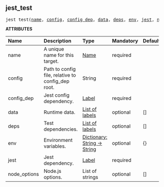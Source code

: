 <!-- Generated with Stardoc: http://skydoc.bazel.build -->

<a id="#jest_test"></a>

## jest_test

<pre>
jest_test(<a href="#jest_test-name">name</a>, <a href="#jest_test-config">config</a>, <a href="#jest_test-config_dep">config_dep</a>, <a href="#jest_test-data">data</a>, <a href="#jest_test-deps">deps</a>, <a href="#jest_test-env">env</a>, <a href="#jest_test-jest">jest</a>, <a href="#jest_test-node_options">node_options</a>)
</pre>

**ATTRIBUTES**

| Name                                            | Description                                       | Type                                                                                      | Mandatory | Default |
| :---------------------------------------------- | :------------------------------------------------ | :---------------------------------------------------------------------------------------- | :-------- | :------ |
| <a id="jest_test-name"></a>name                 | A unique name for this target.                    | <a href="https://bazel.build/docs/build-ref.html#name">Name</a>                           | required  |         |
| <a id="jest_test-config"></a>config             | Path to config file, relative to config_dep root. | String                                                                                    | required  |         |
| <a id="jest_test-config_dep"></a>config_dep     | Jest config dependency.                           | <a href="https://bazel.build/docs/build-ref.html#labels">Label</a>                        | required  |         |
| <a id="jest_test-data"></a>data                 | Runtime data.                                     | <a href="https://bazel.build/docs/build-ref.html#labels">List of labels</a>               | optional  | []      |
| <a id="jest_test-deps"></a>deps                 | Test dependencies.                                | <a href="https://bazel.build/docs/build-ref.html#labels">List of labels</a>               | optional  | []      |
| <a id="jest_test-env"></a>env                   | Environment variables.                            | <a href="https://bazel.build/docs/skylark/lib/dict.html">Dictionary: String -> String</a> | optional  | {}      |
| <a id="jest_test-jest"></a>jest                 | Jest dependency.                                  | <a href="https://bazel.build/docs/build-ref.html#labels">Label</a>                        | required  |         |
| <a id="jest_test-node_options"></a>node_options | Node.js options.                                  | List of strings                                                                           | optional  | []      |

